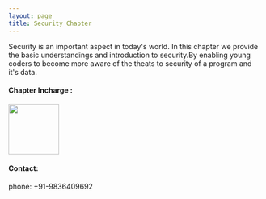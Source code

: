 ```yaml
---
layout: page
title: Security Chapter
---
```

Security is an important aspect in today's world. In this chapter we provide the basic understandings and introduction to security.By enabling young coders to become more aware of the theats to security of a program and it's data.

#### Chapter Incharge :

<img src='/img/rahul.jpg' width="100">

#### Contact:
phone: +91-9836409692


